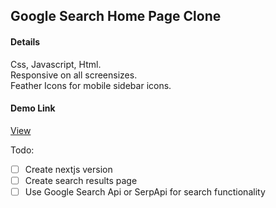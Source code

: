 ## Google Search Home Page Clone

#### Details
Css, Javascript, Html.  
Responsive on all screensizes.  
Feather Icons for mobile sidebar icons.  

#### Demo Link

[View](https://opheus2.github.io/google-search-clone/)


Todo:
- [ ] Create nextjs version
- [ ] Create search results page
- [ ] Use Google Search Api or SerpApi for search functionality
